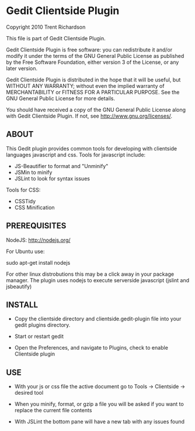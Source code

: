 Gedit Clientside Plugin
=======================

Copyright 2010 Trent Richardson

This file is part of Gedit Clientside Plugin.

Gedit Clientside Plugin is free software: you can redistribute it and/or modify
it under the terms of the GNU General Public License as published by
the Free Software Foundation, either version 3 of the License, or
any later version.

Gedit Clientside Plugin is distributed in the hope that it will be useful,
but WITHOUT ANY WARRANTY; without even the implied warranty of
MERCHANTABILITY or FITNESS FOR A PARTICULAR PURPOSE. See the
GNU General Public License for more details.

You should have received a copy of the GNU General Public License
along with Gedit Clientside Plugin. If not, see <http://www.gnu.org/licenses/>.

ABOUT
-----
This Gedit plugin provides common tools for developing with clientside languages 
javascript and css. Tools for javascript include:

- JS-Beautifier to format and "Unminify"
- JSMin to minify
- JSLint to look for syntax issues

Tools for CSS:

- CSSTidy
- CSS Minification


PREREQUISITES
-------------
NodeJS: <http://nodejs.org/>

For Ubuntu use: 

sudo apt-get install nodejs

For other linux distrobutions this may be a click away in your package manager. 
The plugin uses nodejs to execute serverside javascript (jslint and jsbeautify)


INSTALL
-------

- Copy the clientside directory and clientside.gedit-plugin file into your 
gedit plugins directory.

- Start or restart gedit

- Open the Preferences, and navigate to Plugins, check to enable Clientside plugin

USE
---

- With your js or css file the active document go to Tools -> Clientside -> desired tool

- When you minify, format, or gzip a file you will be asked if you want to replace the 
current file contents

- With JSLint the bottom pane will have a new tab with any issues found
